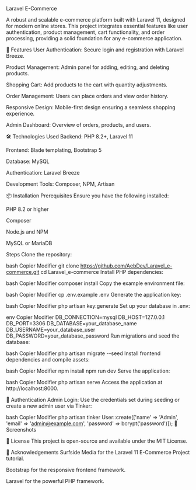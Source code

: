 Laravel E-Commerce


A robust and scalable e-commerce platform built with Laravel 11, designed for modern online stores. This project integrates essential features like user authentication, product management, cart functionality, and order processing, providing a solid foundation for any e-commerce application.

🚀 Features
User Authentication: Secure login and registration with Laravel Breeze.

Product Management: Admin panel for adding, editing, and deleting products.

Shopping Cart: Add products to the cart with quantity adjustments.

Order Management: Users can place orders and view order history.

Responsive Design: Mobile-first design ensuring a seamless shopping experience.

Admin Dashboard: Overview of orders, products, and users.

🛠️ Technologies Used
Backend: PHP 8.2+, Laravel 11

Frontend: Blade templating, Bootstrap 5

Database: MySQL

Authentication: Laravel Breeze

Development Tools: Composer, NPM, Artisan

📦 Installation
Prerequisites
Ensure you have the following installed:

PHP 8.2 or higher

Composer

Node.js and NPM

MySQL or MariaDB

Steps
Clone the repository:

bash
Copier
Modifier
git clone https://github.com/AebDev/Laravel_e-commerce.git
cd Laravel_e-commerce
Install PHP dependencies:

bash
Copier
Modifier
composer install
Copy the example environment file:

bash
Copier
Modifier
cp .env.example .env
Generate the application key:

bash
Copier
Modifier
php artisan key:generate
Set up your database in .env:

env
Copier
Modifier
DB_CONNECTION=mysql
DB_HOST=127.0.0.1
DB_PORT=3306
DB_DATABASE=your_database_name
DB_USERNAME=your_database_user
DB_PASSWORD=your_database_password
Run migrations and seed the database:

bash
Copier
Modifier
php artisan migrate --seed
Install frontend dependencies and compile assets:

bash
Copier
Modifier
npm install
npm run dev
Serve the application:

bash
Copier
Modifier
php artisan serve
Access the application at http://localhost:8000.

🔐 Authentication
Admin Login: Use the credentials set during seeding or create a new admin user via Tinker:

bash
Copier
Modifier
php artisan tinker
User::create(['name' => 'Admin', 'email' => 'admin@example.com', 'password' => bcrypt('password')]);
📸 Screenshots




📄 License
This project is open-source and available under the MIT License.

🙏 Acknowledgements
Surfside Media for the Laravel 11 E-Commerce Project tutorial.

Bootstrap for the responsive frontend framework.

Laravel for the powerful PHP framework.
